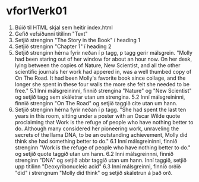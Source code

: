 # vfor1Verk01

1.  Búið til HTML skjal sem heitir index.html
2.  Gefið vefsíðunni titilinn "Text"
3.  Setjið strenginn "The Story in the Book" í heading 1
4.  Setjið strenginn "Chapter 1" í heading 2
5.  Setjið strenginn hérna fyrir neðan í p tagg, p tagg gerir málsgrein.
    "Molly had been staring out of her window for about an hour now. On her desk,
    lying between the copies of Nature, New Scientist, and all the
    other scientific journals her work had appered in, was a well thumbed copy of 
    On The Road. It had been Molly's favorite book since collage, and
    the longer she spent in these four walls the more she felt she needed to be free."
5.1 Inní málsgreininni, finnið strengina "Nature" og "New Scientist" og setjið tagg sem skáletrar utan um strengina.
5.2 Inní málsgreininni, finnið strenginn "On The Road" og setjið taggið cite utan um hann.
6.  Setjið strenginn hérna fyrir neðan í p tagg.
    "She had spent the last ten years in this room, sitting under a poster with an 
    Oscar Wilde quote proclaiming that Work is the refuge of people who have 
    nothing better to do. Although many considered her pioneering work, 
    unraveling the secrets of the llama DNA, to be an outstanding achievement, 
    Molly did think she had something better to do."
6.1 Inní málsgreininni, finnið strenginn "Work is the refuge of people who have nothing better to do." og setjið
    quote taggið utan um hann.
6.2 Inní málsgreinnni, finnið strenginn "DNA" og setjið abbr taggið utan um hann. 
    Inní taggið, setjið upp titilinn "Deoxyribonucleic acid"
6.3 Inní málsgreinni, finnið orðið "did" í strengnum "Molly did think" og setjið skáletrun á það orð.
